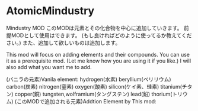 # AtomicMindustry
Mindustry MOD
このMODは元素とその化合物を中心に追加していきます。
前提MODとして使用はできます。
(もし良ければどのように使ってるか教えてください。)
また、追加して欲しいものは追加します。

This mod will focus on adding elements and their compounds.
You can use it as a prerequisite mod.
(Let me know how you are using it if you like.)
I will also add what you want me to add.

(バニラの元素)Vanila element:
hydrogen(水素)
beryllium(ベリリウム)
carbon(炭素)
nitrogen(窒素)
oxygen(酸素)
silicon(ケイ素、珪素)
titanium(チタン)
copper(銅)
tungsten,wolframium(タングステン)
lead(鉛)
thorium(トリウム)
(このMODで追加される元素)Addtion Element by This mod:


